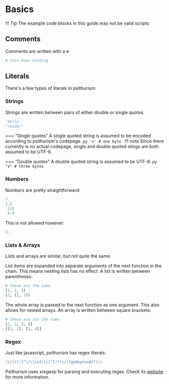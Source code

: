 # Basics

!!! Tip
    The example code blocks in this guide may not be valid scripts

## Comments

Comments are written with a `#`:
```py
# this does nothing
```

## Literals

There's a few types of literals in psithurism:

### Strings

Strings are written between pairs of either double or single quotes.
```py
'Hello'
"reader"
```

=== "Single quotes"
    A single quoted string is assumed to be encoded according to psithurism's codepage.
    ```py
    '∨' # one byte
    ```
    !!! note
        Since there currently is no actual codepage, single and double quoted stings are both assumed to be UTF-8.

=== "Double quotes"
    A double quoted string is assumed to be UTF-8.
    ```py
    "∨" # three bytes
    ```

### Numbers

Numbers are pretty straightforward:
```py
7
2.5
.125
-4.9
```
This is not allowed however:
```py
3.
```

### Lists & Arrays

Lists and arrays are similar, but not quite the same.

List items are expanded into separate arguments of the next function in the chain.
This means nesting lists has no effect. A list is written between parentheses:
```py
# these are the same
(1, 2, 3)
(1, (2, 3))
```

The whole array is passed to the next function as one argument.
This also allows for nested arrays. An array is written between square brackets:
```py
# these are not the same
[1, 2, 3, 4]
[[1, 2], [3, 4]]
```

### Regex

Just like javascript, psithurism has regex literals:
```js
/\/((?:[^\/\\\n]|\\[^])*)\/([gimuynsxA]*)/s
```
Psithurism uses xregexp for parsing and executing regex. Check its [website](https://xregexp.com) for more information.